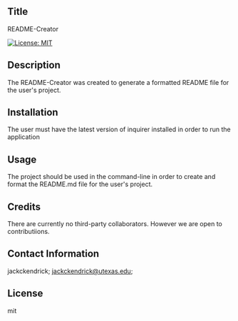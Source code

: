 
  ## Title
  README-Creator

  [![License: MIT](https://img.shields.io/badge/License-MIT-yellow.svg)](https://opensource.org/licenses/MIT)
  ## Description
  The README-Creator was created to generate a formatted README file for the user's project.
  ## Installation
  The user must have the latest version of inquirer installed in order to run the application
  ## Usage
  The project should be used in the command-line in order to create and format the README.md file for the user's project.
  ## Credits
  There are currently no third-party collaborators. However we are open to contributiions.
  ## Contact Information
  jackckendrick;
  jackckendrick@utexas.edu;
  ## License
  mit

